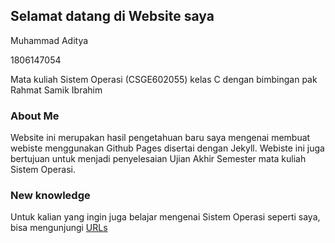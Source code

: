 ## Selamat datang di Website saya
Muhammad Aditya

1806147054

Mata kuliah Sistem Operasi (CSGE602055) kelas C
dengan bimbingan pak Rahmat Samik Ibrahim

### About Me

Website ini merupakan hasil pengetahuan baru saya mengenai membuat webiste menggunakan Github Pages disertai dengan Jekyll.
Webiste ini juga bertujuan untuk menjadi penyelesaian Ujian Akhir Semester mata kuliah Sistem Operasi.

### New knowledge
Untuk kalian yang ingin juga belajar mengenai Sistem Operasi seperti saya, bisa mengunjungi [URLs](url.md)
